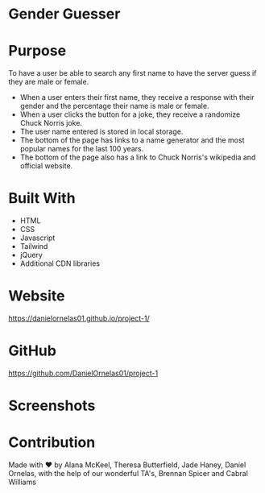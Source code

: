 # Gender Guesser

# Purpose
To have a user be able to search any first name to have the server guess if they are male or female.
* When a user enters their first name, they receive a response with their gender and the percentage their name is male or female.
* When a user clicks the button for a joke, they receive a randomize Chuck Norris joke.
* The user name entered is stored in local storage.
* The bottom of the page has links to a name generator and the most popular names for the last 100 years.
* The bottom of the page also has a link to Chuck Norris's wikipedia and official website.

# Built With
* HTML
* CSS
* Javascript
* Tailwind
* jQuery
* Additional CDN libraries

# Website
https://danielornelas01.github.io/project-1/


# GitHub
https://github.com/DanielOrnelas01/project-1


# Screenshots



# Contribution
Made with ❤️ by Alana McKeel, Theresa Butterfield, Jade Haney, Daniel Ornelas, with the help of our wonderful TA's, Brennan Spicer and Cabral Williams
